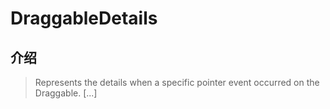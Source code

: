 # DraggableDetails

## 介绍

> Represents the details when a specific pointer event occurred on the Draggable. [...]
